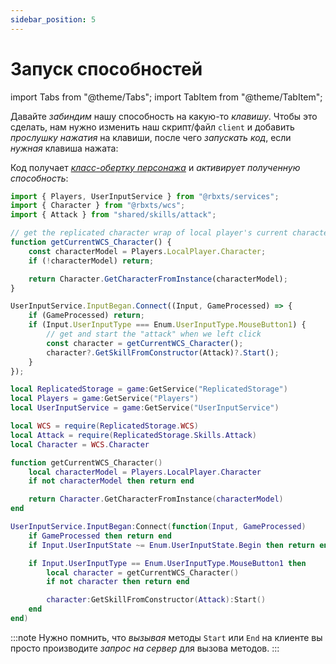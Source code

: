 ```yaml
---
sidebar_position: 5
---
```


# Запуск способностей

import Tabs from "@theme/Tabs";
import TabItem from "@theme/TabItem";

Давайте *забиндим* нашу способность на какую-то *клавишу*.
Чтобы это сделать, нам нужно изменить наш скрипт/файл `client` и добавить
*прослушку нажатия* на клавиши, после чего *запускать код*, если *нужная* клавиша нажата:

Код получает *[класс-обертку персонажа](replication-explained.md)* и *активирует полученную способность*:

<Tabs groupId="languages">
<TabItem value="TypeScript" default>

```ts title="client.ts" showLineNumbers
import { Players, UserInputService } from "@rbxts/services";
import { Character } from "@rbxts/wcs";
import { Attack } from "shared/skills/attack";

// get the replicated character wrap of local player's current character
function getCurrentWCS_Character() {
	const characterModel = Players.LocalPlayer.Character;
	if (!characterModel) return;

	return Character.GetCharacterFromInstance(characterModel);
}

UserInputService.InputBegan.Connect((Input, GameProcessed) => {
	if (GameProcessed) return;
	if (Input.UserInputType === Enum.UserInputType.MouseButton1) {
		// get and start the "attack" when we left click
		const character = getCurrentWCS_Character();
		character?.GetSkillFromConstructor(Attack)?.Start();
	}
});
```

</TabItem>
<TabItem value="Luau">

```lua title="client.lua" showLineNumbers
local ReplicatedStorage = game:GetService("ReplicatedStorage")
local Players = game:GetService("Players")
local UserInputService = game:GetService("UserInputService")

local WCS = require(ReplicatedStorage.WCS)
local Attack = require(ReplicatedStorage.Skills.Attack)
local Character = WCS.Character

function getCurrentWCS_Character()
	local characterModel = Players.LocalPlayer.Character
	if not characterModel then return end

	return Character.GetCharacterFromInstance(characterModel)
end

UserInputService.InputBegan:Connect(function(Input, GameProcessed)
	if GameProcessed then return end
	if Input.UserInputState ~= Enum.UserInputState.Begin then return end

	if Input.UserInputType == Enum.UserInputType.MouseButton1 then
		local character = getCurrentWCS_Character()
		if not character then return end

		character:GetSkillFromConstructor(Attack):Start()
	end
end)
```

</TabItem>
</Tabs>

:::note
Нужно помнить, что *вызывая* методы `Start` или `End` на клиенте вы просто производите *запрос на сервер* для вызова методов.
:::